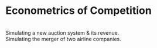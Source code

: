 # Econometrics of Competition 
<br />
Simulating a new auction system & its revenue.
<br />
Simulating the merger of two airline companies. 
